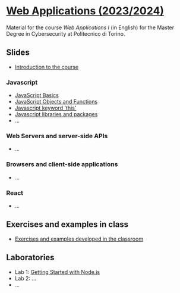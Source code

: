 # [Web Applications (2023/2024)](https://github.com/polito-WA-2024)

Material for the course _Web Applications I_ (in English) for the Master Degree in Cybersecurity at Politecnico di Torino.

## Slides

- [Introduction to the course](https://github.com/polito-WA-2024/materials/blob/master/slide/00-intro-2024-WA.pdf)

### Javascript

- [JavaScript Basics](slide/1-01-javascript-basics.pdf)
- [JavaScript Objects and Functions](slide/1-02-javascript-objects-functions.pdf)
- [Javascript keyword 'this'](slide/1-03-javascript-this.pdf)
- [Javascript libraries and packages](slide/1-04-javascript-libraries-packages.pdf)
- ...

### Web Servers and server-side APIs

- ...

### Browsers and client-side applications

- ...

### React

- ...

## Exercises and examples in class

- [Exercises and examples developed in the classroom](https://github.com/polito-WA-2024/aw-weeks)

## Laboratories

- Lab 1: [Getting Started with Node.js](labs/lab01-getting-started-node.pdf)
- Lab 2: ...
- ...
